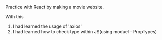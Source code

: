 Practice with React by making a movie website.

With this

1. I had learned the usage of 'axios'
2. I had learned how to check type within JS(using moduel - PropTypes)
